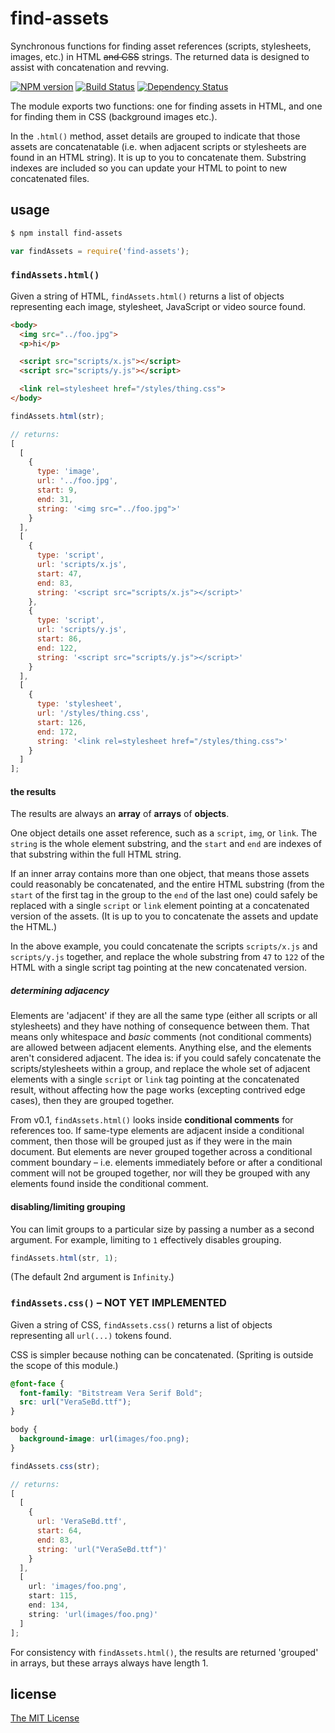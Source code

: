 # find-assets

Synchronous functions for finding asset references (scripts, stylesheets, images, etc.) in HTML ~~and CSS~~ strings. The returned data is designed to assist with concatenation and revving.

[![NPM version][npm-image]][npm-url] [![Build Status][travis-image]][travis-url] [![Dependency Status][depstat-image]][depstat-url]

The module exports two functions: one for finding assets in HTML, and one for finding them in CSS (background images etc.).

In the `.html()` method, asset details are grouped to indicate that those assets are concatenatable (i.e. when adjacent scripts or stylesheets are found in an HTML string). It is up to you to concatenate them. Substring indexes are included so you can update your HTML to point to new concatenated files.


## usage

```sh
$ npm install find-assets
```

```js
var findAssets = require('find-assets');
```


### `findAssets.html()`

Given a string of HTML, `findAssets.html()` returns a list of objects representing each image, stylesheet, JavaScript or video source found.

```html
<body>
  <img src="../foo.jpg">
  <p>hi</p>

  <script src="scripts/x.js"></script>
  <script src="scripts/y.js"></script>

  <link rel=stylesheet href="/styles/thing.css">
</body>
```

```js
findAssets.html(str);

// returns:
[
  [
    {
      type: 'image',
      url: '../foo.jpg',
      start: 9,
      end: 31,
      string: '<img src="../foo.jpg">'
    }
  ],
  [
    {
      type: 'script',
      url: 'scripts/x.js',
      start: 47,
      end: 83,
      string: '<script src="scripts/x.js"></script>'
    },
    {
      type: 'script',
      url: 'scripts/y.js',
      start: 86,
      end: 122,
      string: '<script src="scripts/y.js"></script>'
    }
  ],
  [
    {
      type: 'stylesheet',
      url: '/styles/thing.css',
      start: 126,
      end: 172,
      string: '<link rel=stylesheet href="/styles/thing.css">'
    }
  ]
];
```


#### the results

The results are always an **array** of **arrays** of **objects**.

One object details one asset reference, such as a `script`, `img`, or `link`. The `string` is the whole element substring, and the `start` and `end` are indexes of that substring within the full HTML string.

If an inner array contains more than one object, that means those assets could reasonably be concatenated, and the entire HTML substring (from the `start` of the first tag in the group to the `end` of the last one) could safely be replaced with a single `script` or `link` element pointing at a concatenated version of the assets. (It is up to you to concatenate the assets and update the HTML.)

In the above example, you could concatenate the scripts `scripts/x.js` and `scripts/y.js` together, and replace the whole substring from `47` to `122` of the HTML with a single script tag pointing at the new concatenated version.


##### determining adjacency

Elements are 'adjacent' if they are all the same type (either all scripts or all stylesheets) and they have nothing of consequence between them. That means only whitespace and *basic* comments (not conditional comments) are allowed between adjacent elements. Anything else, and the elements aren't considered adjacent. The idea is: if you could safely concatenate the scripts/stylesheets within a group, and replace the whole set of adjacent elements with a single `script` or `link` tag pointing at the concatenated result, without affecting how the page works (excepting contrived edge cases), then they are grouped together.

From v0.1, `findAssets.html()` looks inside **conditional comments** for references too. If same-type elements are adjacent inside a conditional comment, then those will be grouped just as if they were in the main document. But elements are never grouped together across a conditional comment boundary – i.e. elements immediately before or after a conditional comment will not be grouped together, nor will they be grouped with any elements found inside the conditional comment.

#### disabling/limiting grouping

You can limit groups to a particular size by passing a number as a second argument. For example, limiting to `1` effectively disables grouping.

```js
findAssets.html(str, 1);
```

(The default 2nd argument is `Infinity`.)


### `findAssets.css()` – NOT YET IMPLEMENTED

Given a string of CSS, `findAssets.css()` returns a list of objects representing all `url(...)` tokens found.

CSS is simpler because nothing can be concatenated. (Spriting is outside the scope of this module.)

```css
@font-face {
  font-family: "Bitstream Vera Serif Bold";
  src: url("VeraSeBd.ttf");
}

body {
  background-image: url(images/foo.png);
}
```

```js
findAssets.css(str);

// returns:
[
  [
    {
      url: 'VeraSeBd.ttf',
      start: 64,
      end: 83,
      string: 'url("VeraSeBd.ttf")'
    }
  ],
  [
    url: 'images/foo.png',
    start: 115,
    end: 134,
    string: 'url(images/foo.png)'
  ]
];
```

For consistency with `findAssets.html()`, the results are returned 'grouped' in arrays, but these arrays always have length 1.


## license

[The MIT License](http://opensource.org/licenses/MIT)


[npm-url]: https://npmjs.org/package/find-assets
[npm-image]: https://badge.fury.io/js/find-assets.png

[travis-url]: http://travis-ci.org/callumlocke/find-assets
[travis-image]: https://secure.travis-ci.org/callumlocke/find-assets.png?branch=master

[depstat-url]: https://david-dm.org/callumlocke/find-assets
[depstat-image]: https://david-dm.org/callumlocke/find-assets.png
